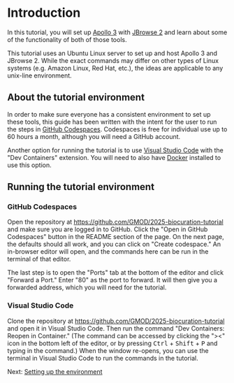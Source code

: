 # Introduction

In this tutorial, you will set up [Apollo 3](https://apollo.jbrowse.org/) with
[JBrowse 2](https://jbrowse.org/) and learn about some of the functionality of
both of those tools.

This tutorial uses an Ubuntu Linux server to set up and host Apollo 3 and
JBrowse 2. While the exact commands may differ on other types of Linux systems
(e.g. Amazon Linux, Red Hat, etc.), the ideas are applicable to any unix-line
environment.

## About the tutorial environment

In order to make sure everyone has a consistent environment to set up these
tools, this guide has been written with the intent for the user to run the steps
in [GitHub Codespaces](https://github.com/features/codespaces). Codespaces is
free for individual use up to 60 hours a month, although you will need a GitHub
account.

Another option for running the tutorial is to use
[Visual Studio Code](https://code.visualstudio.com/) with the "Dev Containers"
extension. You will need to also have [Docker](https://www.docker.com/)
installed to use this option.

## Running the tutorial environment

### GitHub Codespaces

Open the repository at <https://github.com/GMOD/2025-biocuration-tutorial> and
make sure you are logged in to GitHub. Click the "Open in GitHub Codespaces"
button in the README section of the page. On the next page, the defaults should
all work, and you can click on "Create codespace." An in-browser editor will
open, and the commands here can be run in the terminal of that editor.

The last step is to open the "Ports" tab at the bottom of the editor and click
"Forward a Port." Enter "80" as the port to forward. It will then give you a
forwarded address, which you will need for the tutorial.

### Visual Studio Code

Clone the repository at <https://github.com/GMOD/2025-biocuration-tutorial> and
open it in Visual Studio Code. Then run the command "Dev Containers: Reopen in
Container." (The command can be accessed by clicking the "><" icon in the bottom
left of the editor, or by pressing <kbd>Ctrl</kbd> + <kbd>Shift</kbd> +
<kbd>P</kbd> and typing in the command.) When the window re-opens, you can use
the terminal in Visual Studio Code to run the commands in the tutorial.

Next: [Setting up the environment](01-setting-up-the-environment.md)
